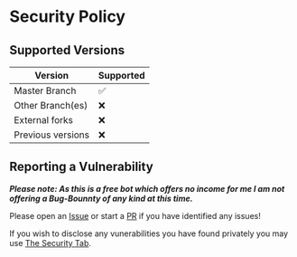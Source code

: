# Security Policy

## Supported Versions

| Version           | Supported          |
|-------------------|--------------------|
| Master Branch     | :white_check_mark: |
| Other Branch(es)  | :x:                |
| External forks    | :x:                |
| Previous versions | :x:                |

## Reporting a Vulnerability

**_Please note: As this is a free bot which offers no income for me I am not offering a Bug-Bounnty of any kind at this time._**

Please open an [Issue](<https://github.com/NanashiTheNameless/discord-sanitizer-bot/issues>) or start a [PR](<https://github.com/NanashiTheNameless/discord-sanitizer-bot/pulls>) if you have identified any issues!

If you wish to disclose any vunerabilities you have found privately you may use [The Security Tab](<https://github.com/NanashiTheNameless/discord-sanitizer-bot/security>).
